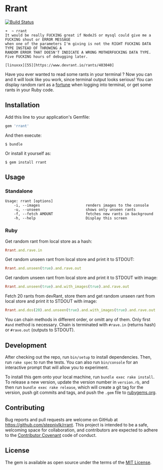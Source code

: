 # Rrant
[![Build Status](https://travis-ci.org/stepnivlk/rrant.svg?branch=master)](https://travis-ci.org/stepnivlk/rrant)

```
➜  ~ rrant
It would be really FUCKING great if NodeJS or mysql could give me a FUCKING shout or ERROR MESSAGE
when one of the parameters I'm giving is not the RIGHT FUCKING DATA TYPE INSTEAD OF THROWING A
RANDOM ERROR THAT DOESN'T INDICATE A WRONG MOTHERFUCKING DATA TYPE. Five FUCKING hours of debugging later.

[linuxxx][55][https://www.devrant.io/rants/403040]
```

Have you ever wanted to read some rants in your terminal ? Now you can and it will look like you work, since terminal output looks serious!
You can display random rant as a [fortune](https://wiki.archlinux.org/index.php/Fortune) when logging into terminal, or get some rants in your Ruby code.

## Installation

Add this line to your application's Gemfile:

```ruby
gem 'rrant'
```

And then execute:

    $ bundle

Or install it yourself as:

    $ gem install rrant

## Usage

### Standalone
```
Usage: rrant [options]
    -i, --images                     renders images to the console
    -u, --unseen                     shows only unseen rants
    -f, --fetch AMOUNT               fetches new rants in background
    -h, --help                       Display this screen
```

### Ruby

Get random rant from local store as a hash:
```ruby
Rrant.and.rave.in
```

Get random unseen rant from local store and print it to STDOUT:
```ruby
Rrant.and.unseen(true).and.rave.out
```

Get random unseen rant from local store and print it to STDOUT with image:
```ruby
Rrant.and.unseen(true).and.with_images(true).and.rave.out
```

Fetch 20 rants from devRant, store them and get random unseen rant from local store and print it to STDOUT with image:
```ruby
Rrant.and.dos(20).and.unseen(true).and.with_images(true).and.rave.out
```

You can chain methods in different order, or omitt any of them.
Only first ```#and``` method is necessary.
Chain is terminated with ```#rave.in``` (returns hash) or ```#rave.out``` (outputs to STDOUT).

## Development

After checking out the repo, run `bin/setup` to install dependencies. Then, run `rake spec` to run the tests. You can also run `bin/console` for an interactive prompt that will allow you to experiment.

To install this gem onto your local machine, run `bundle exec rake install`. To release a new version, update the version number in `version.rb`, and then run `bundle exec rake release`, which will create a git tag for the version, push git commits and tags, and push the `.gem` file to [rubygems.org](https://rubygems.org).

## Contributing

Bug reports and pull requests are welcome on GitHub at https://github.com/stepnivlk/rrant. This project is intended to be a safe, welcoming space for collaboration, and contributors are expected to adhere to the [Contributor Covenant](http://contributor-covenant.org) code of conduct.


## License

The gem is available as open source under the terms of the [MIT License](http://opensource.org/licenses/MIT).
